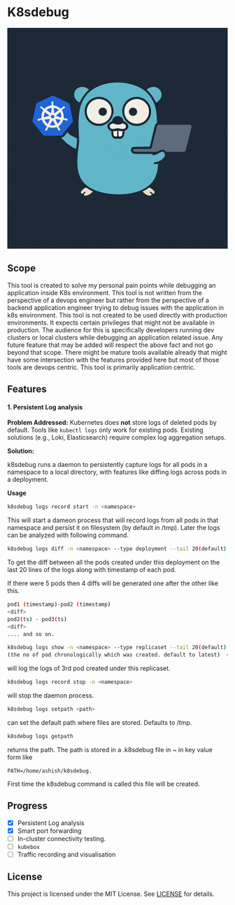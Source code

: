 # K8sdebug
![logo](./logo.png)
## Scope

This tool is created to solve my personal pain points while debugging an application inside K8s environment. This tool is not written from the perspective of a devops engineer but rather from the perspective of a backend application engineer trying to debug issues with the application in k8s environment. This tool is not created to be used directly with production environments. It expects certain privileges that might not be available in production. The audience for this is specifically developers running dev clusters or local clusters while debugging an application related issue. Any future feature that may be added will respect the above fact and not go beyond that scope. There might be mature tools available already that might have some intersection with the features provided here but most of those tools are devops centric. This tool is primarily application centric.

## Features

####  1. Persistent Log analysis

**Problem Addressed:**
Kubernetes does **not** store logs of deleted pods by default. Tools like `kubectl logs` only work for existing pods. Existing solutions (e.g., Loki, Elasticsearch) require complex log aggregation setups.

**Solution:**

k8sdebug runs a daemon to persistently capture logs for all pods in a namespace to a local directory, with features like diffing logs across pods in a deployment.

**Usage**

```bash
k8sdebug logs record start -n <namespace>
```

This will start a dameon process that will record logs from all pods in that namespace and persist it on filesystem (by default in /tmp). Later the logs can be analyzed with following command.

``` bash
k8sdebug logs diff -n <namespace> --type deployment --tail 20(default) <name of deployment>
```

To get the diff between all the pods created under this deployment on the last 20 lines of the logs along with timestamp of each pod.

If there were 5 pods then 4 diffs will be generated one after the other like this.

```bash
pod1 (timestamp)-pod2 (timestamp)
<diff>
pod2(ts) - pod3(ts)
<diff>
.... and so on.
```

```bash
k8sdebug logs show -n <namespace> --type replicaset --tail 20(default) --index 3
(the no of pod chronologically which was created. default to latest)  <name of replicaset>
```

will log the logs of 3rd pod created under this replicaset.

```bash
k8sdebug logs record stop -n <namespace>
```

will stop the daemon process.

```bash
k8sdebug logs setpath <path>
```

can set the default path where files are stored. Defaults to /tmp.

```bash
k8sdebug logs getpath
```

returns the path. The path is stored in a .k8sdebug file in ~ in key value form like

```.env
PATH=/home/ashish/k8sdebug.
```

First time the k8sdebug command is called this file will be created.

## Progress

- [x] Persistent Log analysis
- [x] Smart port forwarding
- [ ] In-cluster connectivity testing.
- [ ] `kubebox`
- [ ] Traffic recording and visualisation

## License

This project is licensed under the MIT License. See [LICENSE](LICENSE) for details.
